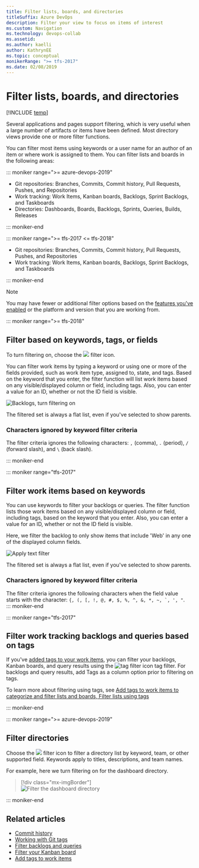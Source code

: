 ```yaml
---
title: Filter lists, boards, and directories
titleSuffix: Azure DevOps
description: Filter your view to focus on items of interest
ms.custom: Navigation
ms.technology: devops-collab
ms.assetid:
ms.author: kaelli
author: KathrynEE
ms.topic: conceptual
monikerRange: ">= tfs-2017"
ms.date: 02/08/2019
---
```


# Filter lists, boards, and directories

[!INCLUDE [temp](../../includes/version-tfs-2017-through-vsts.md)]

Several applications and pages support filtering, which is very useful when a large number of artifacts or items have been defined. Most directory views provide one or more filter functions.

You can filter most items using keywords or a user name for an author of an item or where work is assigned to them. You can filter lists and boards in the following areas:

::: moniker range=">= azure-devops-2019"

- Git repositories: Branches, Commits, Commit history, Pull Requests, Pushes, and Repositories
- Work tracking: Work Items, Kanban boards, Backlogs, Sprint Backlogs, and Taskboards
- Directories: Dashboards, Boards, Backlogs, Sprints, Queries, Builds, Releases

::: moniker-end

::: moniker range=">= tfs-2017 <= tfs-2018"

- Git repositories: Branches, Commits, Commit history, Pull Requests, Pushes, and Repositories
- Work tracking: Work Items, Kanban boards, Backlogs, Sprint Backlogs, and Taskboards

::: moniker-end

> [!NOTE]  
> You may have fewer or additional filter options based on the [features you've enabled](preview-features.md) or the platform and version that you are working from.

<a id="filter"></a>

::: moniker range=">= tfs-2018"

## Filter based on keywords, tags, or fields

To turn filtering on, choose the ![ ](../../media/icons/filter-icon.png) filter icon.

You can filter work items by typing a keyword or using one or more of the fields provided, such as work item type, assigned to, state, and tags. Based on the keyword that you enter, the filter function will list work items based on any visible/displayed column or field, including tags. Also, you can enter a value for an ID, whether or not the ID field is visible.

![Backlogs, turn filtering on](../../boards/backlogs/media/filter-backlogs-options.png)

The filtered set is always a flat list, even if you've selected to show parents.

### Characters ignored by keyword filter criteria

The filter criteria ignores the following characters: `,` (comma), `.` (period), `/` (forward slash), and `\` (back slash).

::: moniker-end

::: moniker range="tfs-2017"

## Filter work items based on keywords

You can use keywords to filter your backlogs or queries. The filter function lists those work items based on any visible/displayed column or field, including tags, based on the keyword that you enter. Also, you can enter a value for an ID, whether or not the ID field is visible.

Here, we filter the backlog to only show items that include 'Web' in any one of the displayed column fields.

![Apply text filter](../../boards/backlogs/media/cyb-filter-backlog.png)

The filtered set is always a flat list, even if you've selected to show parents.

### Characters ignored by keyword filter criteria

The filter criteria ignores the following characters when the field value starts with the character: `` {, (, [, !, @, #, $, %, ^, &, *, ~, `, ', " ``.  
::: moniker-end

::: moniker range="tfs-2017"

## Filter work tracking backlogs and queries based on tags

If you've [added tags to your work items](../../boards/queries/add-tags-to-work-items.md), you can filter your backlogs, Kanban boards, and query results using the ![tag filter icon](../../boards/media/icons/tag_filter_icon.png) tag filter. For backlogs and query results, add Tags as a column option prior to filtering on tags.

To learn more about filtering using tags, see [Add tags to work items to categorize and filter lists and boards, Filter lists using tags](../../boards/queries/add-tags-to-work-items.md#filter)

::: moniker-end

::: moniker range=">= azure-devops-2019"

## Filter directories

Choose the ![ ](../../media/icons/filter-icon.png) filter icon to filter a directory list by keyword, team, or other supported field. Keywords apply to titles, descriptions, and team names.

For example, here we turn filtering on for the dashboard directory.

> [!div class="mx-imgBorder"]  
> ![Filter the dashboard directory](../../report/dashboards/media/dashboards/filter-directory.png)

::: moniker-end

## Related articles

- [Commit history](../../repos/git/commit-history.md)
- [Working with Git tags](../../repos/git/git-tags.md)
- [Filter backlogs and queries](../../boards/backlogs/filter-backlogs.md)
- [Filter your Kanban board](../../boards/boards/filter-kanban-board.md)
- [Add tags to work items](../../boards/queries/add-tags-to-work-items.md)
